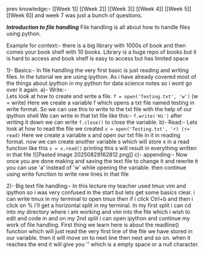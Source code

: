 prev knowledge:- [[Week 1]] [[Week 2]] [[Week 3]] [[Week 4]] [[Week 5]] [[Week 6]] and week 7 was just a bunch of questions.

***Introduction to file handling***
 File handling is all about how to handle files using python. 
 
 Example for context:- there is a big library with 1000s of book and then comes your book shelf with 10 books.  Library is a huge repo of books but it is hard to access and book shelf is easy to access but has limited space 

1)- Basics:- In file handling the very first basic is just reading and writing files. In the tutorial we are using ipython. As i have already covered most of the things about ipython in my python for data science notes so i wont go over it again. 
	a)- Write:-  
	Lets look at how to create and write a file.
	`f = open('Testing.txt', 'w')` (w = write)
	Here we create a variable f which opens a txt file named testing in write format. So we can use this to write to the txt file with the help of our ipython shell
	We can write in that txt file like this:- `f.write('Hi')`
	after writing it down we can write `f.close()` to close the variable. 
	b)- Read:- 
	Lets look at how to read the file we created
	`x = open('Testing.txt', 'r) (r= read)`
	Here we create a variable x and open our txt file in it in reading format.
	now we can create another variable s which will store x in a read function like this
	`s = x.read()`
	printing this s will result in everything written in that file
	![[Pasted image 20250829162812.png]]
	c)- appending:- 
	Now once you are done making and saving the text file to change it and rewrite it you can use 'a' instead of 'w' while opening the variable. then continue using write function to write new lines in that file

2)- Big text file handling:- In this lecture my teacher used tmux vim and ipython so i was very confused in the start but lets get some basics clear. 
i can write tmux in my terminal to open tmux then if i click Ctrl+b and then i click on % i'll get a horizontal split in my terminal. In my first split i can cd into my directory where i am working and vim into the file which i wish to edit and code in and on my 2nd split i can open ipython and continue my work of file handling. 
First thing we learn here is about the readline() function which will just read the very first line of the file we have stored in our variable. then it will move on to next line then next and so on. when it reaches the end it will give you '' which is a empty space or a null character.

